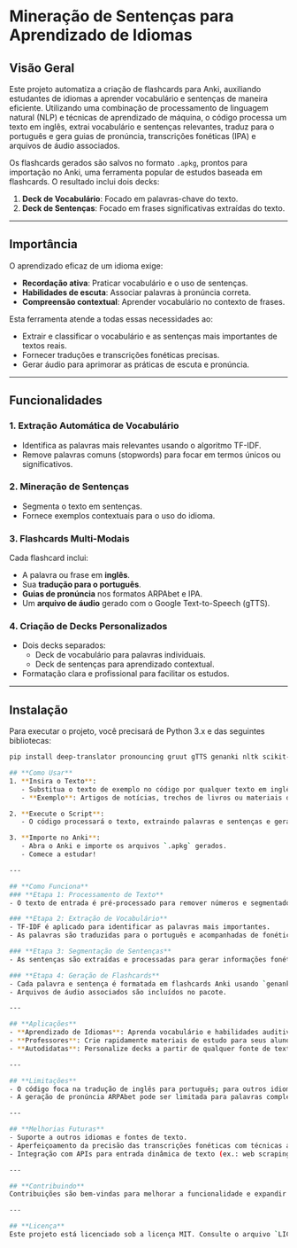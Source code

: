 # **Mineração de Sentenças para Aprendizado de Idiomas**

## **Visão Geral**
Este projeto automatiza a criação de flashcards para Anki, auxiliando estudantes de idiomas a aprender vocabulário e sentenças de maneira eficiente. Utilizando uma combinação de processamento de linguagem natural (NLP) e técnicas de aprendizado de máquina, o código processa um texto em inglês, extrai vocabulário e sentenças relevantes, traduz para o português e gera guias de pronúncia, transcrições fonéticas (IPA) e arquivos de áudio associados.

Os flashcards gerados são salvos no formato `.apkg`, prontos para importação no Anki, uma ferramenta popular de estudos baseada em flashcards. O resultado inclui dois decks:
1. **Deck de Vocabulário**: Focado em palavras-chave do texto.
2. **Deck de Sentenças**: Focado em frases significativas extraídas do texto.

---

## **Importância**
O aprendizado eficaz de um idioma exige:
- **Recordação ativa**: Praticar vocabulário e o uso de sentenças.
- **Habilidades de escuta**: Associar palavras à pronúncia correta.
- **Compreensão contextual**: Aprender vocabulário no contexto de frases.

Esta ferramenta atende a todas essas necessidades ao:
- Extrair e classificar o vocabulário e as sentenças mais importantes de textos reais.
- Fornecer traduções e transcrições fonéticas precisas.
- Gerar áudio para aprimorar as práticas de escuta e pronúncia.

---

## **Funcionalidades**
### 1. **Extração Automática de Vocabulário**
- Identifica as palavras mais relevantes usando o algoritmo TF-IDF.
- Remove palavras comuns (stopwords) para focar em termos únicos ou significativos.

### 2. **Mineração de Sentenças**
- Segmenta o texto em sentenças.
- Fornece exemplos contextuais para o uso do idioma.

### 3. **Flashcards Multi-Modais**
Cada flashcard inclui:
- A palavra ou frase em **inglês**.
- Sua **tradução para o português**.
- **Guias de pronúncia** nos formatos ARPAbet e IPA.
- Um **arquivo de áudio** gerado com o Google Text-to-Speech (gTTS).

### 4. **Criação de Decks Personalizados**
- Dois decks separados:
  - Deck de vocabulário para palavras individuais.
  - Deck de sentenças para aprendizado contextual.
- Formatação clara e profissional para facilitar os estudos.

---

## **Instalação**
Para executar o projeto, você precisará de Python 3.x e das seguintes bibliotecas:
```bash
pip install deep-translator pronouncing gruut gTTS genanki nltk scikit-learn

## **Como Usar**
1. **Insira o Texto**:
   - Substitua o texto de exemplo no código por qualquer texto em inglês de sua escolha.
   - **Exemplo**: Artigos de notícias, trechos de livros ou materiais de estudo personalizados.

2. **Execute o Script**:
   - O código processará o texto, extraindo palavras e sentenças e gerando dois arquivos `.apkg`.

3. **Importe no Anki**:
   - Abra o Anki e importe os arquivos `.apkg` gerados.
   - Comece a estudar!

---

## **Como Funciona**
### **Etapa 1: Processamento de Texto**
- O texto de entrada é pré-processado para remover números e segmentado em palavras e sentenças.

### **Etapa 2: Extração de Vocabulário**
- TF-IDF é aplicado para identificar as palavras mais importantes.
- As palavras são traduzidas para o português e acompanhadas de fonética e áudio.

### **Etapa 3: Segmentação de Sentenças**
- As sentenças são extraídas e processadas para gerar informações fonéticas e áudio.

### **Etapa 4: Geração de Flashcards**
- Cada palavra e sentença é formatada em flashcards Anki usando `genanki`.
- Arquivos de áudio associados são incluídos no pacote.

---

## **Aplicações**
- **Aprendizado de Idiomas**: Aprenda vocabulário e habilidades auditivas com conteúdo real.
- **Professores**: Crie rapidamente materiais de estudo para seus alunos.
- **Autodidatas**: Personalize decks a partir de qualquer fonte de texto.

---

## **Limitações**
- O código foca na tradução de inglês para português; para outros idiomas, são necessárias pequenas adaptações.
- A geração de pronúncia ARPAbet pode ser limitada para palavras complexas ou incomuns.

---

## **Melhorias Futuras**
- Suporte a outros idiomas e fontes de texto.
- Aperfeiçoamento da precisão das transcrições fonéticas com técnicas avançadas de NLP.
- Integração com APIs para entrada dinâmica de texto (ex.: web scraping).

---

## **Contribuindo**
Contribuições são bem-vindas para melhorar a funcionalidade e expandir o suporte a idiomas! Envie *issues* ou *pull requests* para o repositório.

---

## **Licença**
Este projeto está licenciado sob a licença MIT. Consulte o arquivo `LICENSE` para mais detalhes.
